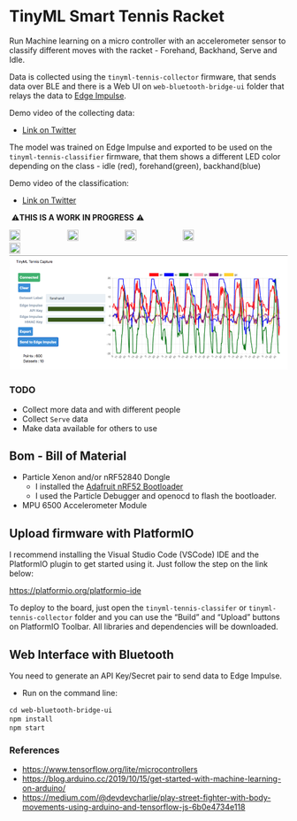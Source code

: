 # TinyML Smart Tennis Racket

Run Machine learning on a micro controller with an accelerometer sensor to classify different moves with the racket - Forehand, Backhand, Serve and Idle.

Data is collected using the `tinyml-tennis-collector` firmware, that sends data over BLE and there is a Web UI on `web-bluetooth-bridge-ui` folder that relays the data to [Edge Impulse](https://edgeimpulse.com).

Demo video of the collecting data:

- [Link on Twitter](https://twitter.com/alvaroviebrantz/status/1318211437681135616)

The model was trained on Edge Impulse and exported to be used on the `tinyml-tennis-classifier` firmware, that them shows a different LED color depending on the class - idle (red), forehand(green), backhand(blue)

Demo video of the classification:

- [Link on Twitter](https://twitter.com/alvaroviebrantz/status/1320463069575847936)

️ ⚠️️️️**THIS IS A WORK IN PROGRESS** ⚠️

<img src="https://github.com/alvarowolfx/tinyml-smart-tennis-sensor/raw/master/.images/particle-xenon-sensor.jpeg" width="20%" height="20%" /> <img src="https://github.com/alvarowolfx/tinyml-smart-tennis-sensor/raw/master/.images/dongle-racket.jpeg" width="20%" height="20%" /> <img src="https://github.com/alvarowolfx/tinyml-smart-tennis-sensor/raw/master/.images/dongle-front.jpeg" width="20%" height="20%" /> <img src="https://github.com/alvarowolfx/tinyml-smart-tennis-sensor/raw/master/.images/dongle-battery.jpeg" width="20%" height="20%" />
<img src="https://github.com/alvarowolfx/tinyml-smart-tennis-sensor/raw/master/.images/dongle-back.jpeg" width="20%" height="20%" />
![Web UI](./images/web-ui.png)

### TODO

- Collect more data and with different people
- Collect `Serve` data
- Make data available for others to use

## Bom - Bill of Material

- Particle Xenon and/or nRF52840 Dongle
  - I installed the [Adafruit nRF52 Bootloader](https://github.com/adafruit/Adafruit_nRF52_Bootloader)
  - I used the Particle Debugger and openocd to flash the bootloader.
- MPU 6500 Accelerometer Module

## Upload firmware with PlatformIO

I recommend installing the Visual Studio Code (VSCode) IDE and the PlatformIO plugin to get started using it. Just follow the step on the link below:

https://platformio.org/platformio-ide

To deploy to the board, just open the `tinyml-tennis-classifer` or `tinyml-tennis-collector` folder and you can use the “Build” and “Upload” buttons on PlatformIO Toolbar. All libraries and dependencies will be downloaded.

## Web Interface with Bluetooth

You need to generate an API Key/Secret pair to send data to Edge Impulse.

- Run on the command line:

```
cd web-bluetooth-bridge-ui
npm install
npm start
```

### References

- https://www.tensorflow.org/lite/microcontrollers
- https://blog.arduino.cc/2019/10/15/get-started-with-machine-learning-on-arduino/
- https://medium.com/@devdevcharlie/play-street-fighter-with-body-movements-using-arduino-and-tensorflow-js-6b0e4734e118

